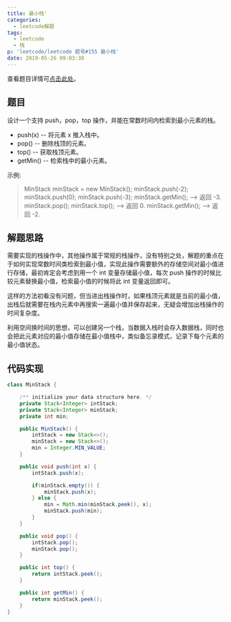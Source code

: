 ```yaml
---
title: 最小栈'
categories:
  - leetcode解题
tags:
  - leetcode
  - 栈
p: 'leetcode/leetcode 题号#155 最小栈'
date: 2019-05-26 09:03:38
---
```


查看题目详情可[点击此处](https://leetcode-cn.com/problems/min-stack/)。

## 题目

设计一个支持 push，pop，top 操作，并能在常数时间内检索到最小元素的栈。

- push(x) -- 将元素 x 推入栈中。
- pop() -- 删除栈顶的元素。
- top() -- 获取栈顶元素。
- getMin() -- 检索栈中的最小元素。

示例:
> MinStack minStack = new MinStack();
minStack.push(-2);
minStack.push(0);
minStack.push(-3);
minStack.getMin();   --> 返回 -3.
minStack.pop();
minStack.top();      --> 返回 0.
minStack.getMin();   --> 返回 -2.

## 解题思路

需要实现的栈操作中，其他操作属于常规的栈操作，没有特别之处，解题的重点在于如何实现常数时间类检索到最小值，实现此操作需要额外的存储空间对最小值进行存储，最初肯定会考虑到用一个 int 变量存储最小值，每次 push 操作的时候比较元素替换最小值，检索最小值的时候将此 int 变量返回即可。

这样的方法初看没有问题，但当进出栈操作时，如果栈顶元素就是当前的最小值，出栈后就需要在栈内元素中再搜索一遍最小值并保存起来，无疑会增加出栈操作的时间复杂度。

利用空间换时间的思想，可以创建另一个栈，当数据入栈时会存入数据栈，同时也会把此元素对应的最小值存储在最小值栈中，类似备忘录模式，记录下每个元素的最小值状态。

## 代码实现

```java
class MinStack {

    /** initialize your data structure here. */
    private Stack<Integer> intStack;
    private Stack<Integer> minStack;
    private int min;

    public MinStack() {
        intStack = new Stack<>();
        minStack = new Stack<>();
        min = Integer.MIN_VALUE;
    }

    public void push(int x) {
        intStack.push(x);

        if(minStack.empty()) {
            minStack.push(x);
        } else {
            min = Math.min(minStack.peek(), x);
            minStack.push(min);
        }
    }

    public void pop() {
        intStack.pop();
        minStack.pop();
    }

    public int top() {
        return intStack.peek();
    }

    public int getMin() {
        return minStack.peek();
    }
}
```